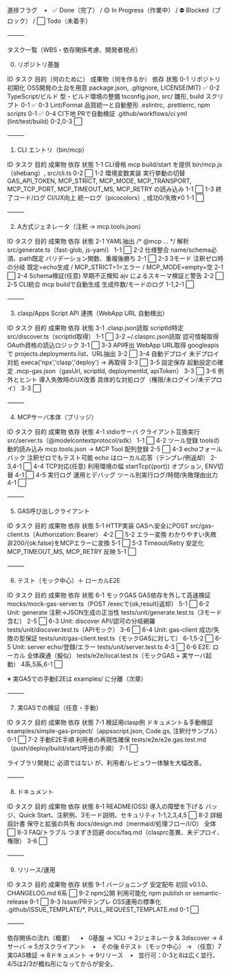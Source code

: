 進捗フラグ
   •   ✅ Done（完了） / 🟡 In Progress（作業中） / ⛔ Blocked（ブロック） / ⬜ Todo（未着手）

⸻

タスク一覧（WBS・依存関係考慮、開発者視点）

0. リポジトリ基盤

ID	タスク	目的（何のために）	成果物（何を作るか）	依存	状態
0-1	リポジトリ初期化	OSS開発の土台を用意	package.json, .gitignore, LICENSE(MIT)		✅
0-2	TypeScript/ビルド	型・ビルド環境の整備	tsconfig.json, src/ 雛形, build スクリプト	0-1	✅
0-3	Lint/Format	品質統一と自動整形	.eslintrc, .prettierrc, npm scripts	0-1	✅
0-4	CI下地	PRで自動検証	.github/workflows/ci.yml (lint/test/build)	0-2,0-3	⬜


⸻

1. CLI エントリ（bin/mcp）

ID	タスク	目的	成果物	依存	状態
1-1	CLI骨格	mcp build/start を提供	bin/mcp.js（shebang）, src/cli.ts	0-2	⬜
1-2	環境変数実装	実行挙動の切替	GAS_API_TOKEN, MCP_STRICT, MCP_MODE, MCP_TRANSPORT, MCP_TCP_PORT, MCP_TIMEOUT_MS, MCP_RETRY の読み込み	1-1	⬜
1-3	終了コード/ログ	CI/UX向上	統一ログ（picocolors）, 成功0/失敗≠0	1-1	⬜


⸻

2. A方式ジェネレータ（注釈 → mcp.tools.json）

ID	タスク	目的	成果物	依存	状態
2-1	YAML抽出	/* @mcp ... */ 解析	src/generate.ts（fast-glob, js-yaml）	1-1	⬜
2-2	仕様整合	name/schema必須、path既定	バリデーション関数、重複後勝ち	2-1	⬜
2-3	3モード	注釈ゼロ時の分岐	既定=echo生成 / MCP_STRICT=1=エラー / MCP_MODE=empty=空	2-1	⬜
2-4	Schema検証(任意)	早期不正検知	ajv によるスキーマ検証と警告	2-2	⬜
2-5	CLI統合	mcp buildで自動生成	生成件数/モードのログ	1-1,2-1	⬜


⸻

3. clasp/Apps Script API 連携（WebApp URL 自動検出）

ID	タスク	目的	成果物	依存	状態
3-1	.clasp.json読取	scriptId特定	src/discover.ts（scriptId取得）	1-1	⬜
3-2	~/.clasprc.json読取	認可情報取得	OAuth資格の読込ロジック	3-1	⬜
3-3	API呼出	WebApp URL取得	googleapis で projects.deployments.list、URL抽出	3-2	⬜
3-4	自動デプロイ	未デプロイ対処	execa('npx','clasp','deploy') → 再取得	3-3	⬜
3-5	設定保存	起動設定の確定	.mcp-gas.json（gasUrl, scriptId, deploymentId, apiToken）	3-3	⬜
3-6	例外とヒント	導入失敗時のUX改善	具体的な対処ログ（権限/未ログイン/未デプロイ）	3-3	⬜


⸻

4. MCPサーバ本体（ブリッジ）

ID	タスク	目的	成果物	依存	状態
4-1	stdioサーバ	クライアント互換実行	src/server.ts（@modelcontextprotocol/sdk）	1-1	⬜
4-2	ツール登録	toolsの動的読み込み	mcp.tools.json → MCP Tool 配列登録	2-5	⬜
4-3	echoフォールバック	注釈ゼロでもテスト可能	echo はローカル応答（テンプレ/例返却）	2-3,4-1	⬜
4-4	TCP対応(任意)	利用環境の幅	startTcp({port}) オプション, ENV切替	4-1	⬜
4-5	実行ログ	運用とデバッグ	ツール別実行ログ/時間/失敗理由出力	4-1	⬜


⸻

5. GAS呼び出しクライアント

ID	タスク	目的	成果物	依存	状態
5-1	HTTP実装	GASへ安全にPOST	src/gas-client.ts（Authorization: Bearer）	4-2	⬜
5-2	エラー変換	わかりやすい失敗	非200/{ok:false}をMCPエラーに変換	5-1	⬜
5-3	Timeout/Retry	安定化	MCP_TIMEOUT_MS, MCP_RETRY 反映	5-1	⬜


⸻

6. テスト（モック中心）＋ ローカルE2E

ID	タスク	目的	成果物	依存	状態
6-1	モックGAS	GAS依存を外して高速検証	mocks/mock-gas-server.ts（POST /execで{ok,result}返却）	5-1	⬜
6-2	Unit: generate	注釈→JSON生成の正当性	tests/unit/generate.test.ts（3モード含む）	2-5	⬜
6-3	Unit: discover	API/認可の分岐網羅	tests/unit/discover.test.ts（APIモック）	3-6	⬜
6-4	Unit: gas-client	成功/失敗の型保証	tests/unit/gas-client.test.ts（モックGASに対して）	6-1,5-2	⬜
6-5	Unit: server	echo/登録/エラー	tests/unit/server.test.ts	4-3	⬜
6-6	E2E: ローカル	全体疎通（擬似）	tests/e2e/local.test.ts（モックGAS + 実サーバ起動）	4系,5系,6-1	⬜

※ 実GASでの手動E2Eは examples/ に分離（次章）

⸻

7. 実GASでの検証（任意・手動）

ID	タスク	目的	成果物	依存	状態
7-1	検証用clasp例	ドキュメント＆手動検証	examples/simple-gas-project/（appsscript.json, Code.gs, 注釈付サンプル）	0-1	⬜
7-2	手動E2E手順	利用者の再現性確保	tests/e2e/e2e.gas.test.md（push/deploy/build/start/呼出の手順）	7-1	⬜

ライブラリ開発に 必須ではない が、利用者/レビュワー体験を大幅改善。

⸻

8. ドキュメント

ID	タスク	目的	成果物	依存	状態
8-1	README(OSS)	導入の障壁を下げる	バッジ、Quick Start、注釈例、3モード説明、セキュリティ	1-1,2,3,4,5	⬜
8-2	詳細設計書	保守と拡張の共有	docs/design.md（mermaid/処理フロー/I/O）	全体	⬜
8-3	FAQ/トラブル	つまずき回避	docs/faq.md（clasprc差異、未デプロイ、権限）	3-6	⬜


⸻

9. リリース/運用

ID	タスク	目的	成果物	依存	状態
9-1	バージョニング	安定配布	初回 v0.1.0、CHANGELOG.md	6系	⬜
9-2	npm公開	利用可能化	npm publish or semantic-release	9-1	⬜
9-3	Issue/PRテンプレ	OSS運用の標準化	.github/ISSUE_TEMPLATE/*, PULL_REQUEST_TEMPLATE.md	0-1	⬜


⸻

依存関係の流れ（概要）
   •   0基盤 → 1CLI → 2ジェネレータ & 3discover → 4サーバ → 5ガスクライアント
   •   その後 6テスト（モック中心） → （任意）7実GAS検証 → 8ドキュメント → 9リリース
   •   並行可：0-3と8は広く並行、4/5は2/3が概ね形になってからが安全。
